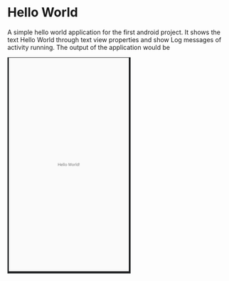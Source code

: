 # Hello World
A simple hello world application for the first android project.
It shows the text Hello World through text view properties and show Log messages of activity running.
The output of the application would be

![](andhw.PNG)

